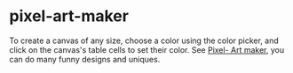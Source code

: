 # pixel-art-maker
To create a canvas of any size, choose a color using the color picker, and click on the canvas's table cells to set their color.
See [Pixel- Art maker](https://colorscodex.github.io/pixel-art-maker/), you can do many funny designs and uniques.  
